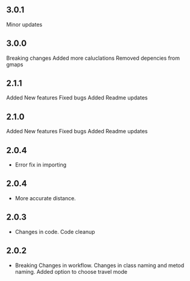 
## 3.0.1
Minor updates

## 3.0.0
Breaking changes
Added more caluclations
Removed depencies from gmaps


## 2.1.1
Added New features
Fixed bugs
Added Readme updates

## 2.1.0
Added New features
Fixed bugs
Added Readme updates

## 2.0.4

* Error fix in importing 


## 2.0.4

* More accurate distance. 

## 2.0.3

* Changes in code.
  Code cleanup

## 2.0.2

* Breaking Changes in workflow.
  Changes in class naming and metod naming.
  Added option to choose travel mode

